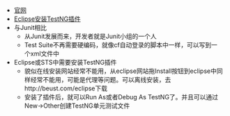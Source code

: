 * [官网](https://testng.org/doc/)
* [Eclipse安装TestNG插件](https://www.cnblogs.com/xusweeter/p/6559196.html)
* 与Junit相比
    * 从Junit发展而来，开发者就是Junit小组的一个人
    * Test Suite不再需要硬编码，就像cf自动登录的脚本中一样，可以写到一个xml文件中
* Eclipse或STS中需要安装TestNG插件
    * 貌似在线安装网站经常不能用，从eclipse网站拖Install按钮到eclipse中同样经常不能用，可能是代理等问题。可以离线安装，去http://beust.com/eclipse下载
    * 安装了插件后，就可以Run As或者Debug As TestNG了。并且可以通过New->Other创建TestNG单元测试文件